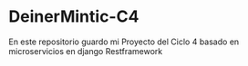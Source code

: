 # DeinerMintic-C4
En este repositorio guardo mi Proyecto del Ciclo 4 basado en microservicios en django Restframework
